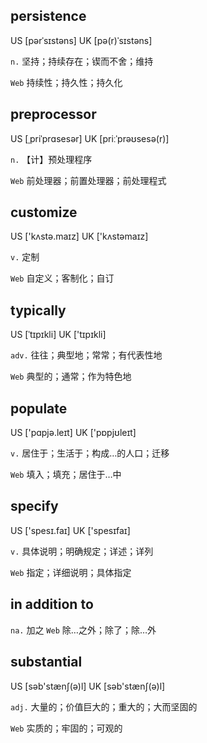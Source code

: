## persistence
US [pərˈsɪstəns] UK [pə(r)ˈsɪstəns]

`n.` 坚持；持续存在；锲而不舍；维持

`Web` 持续性；持久性；持久化

## preprocessor
US [ˌpriˈprɑsesər] UK [priːˈprəʊsesə(r)]

`n.` 【计】预处理程序

`Web` 前处理器；前置处理器；前处理程式

## customize
US ['kʌstə.maɪz] UK ['kʌstəmaɪz]

`v.` 定制

`Web` 自定义；客制化；自订

## typically
US [ˈtɪpɪkli] UK ['tɪpɪkli]

`adv.` 往往；典型地；常常；有代表性地

`Web` 典型的；通常；作为特色地

## populate
US ['pɑpjə.leɪt] UK ['pɒpjʊleɪt]

`v.` 居住于；生活于；构成…的人口；迁移

`Web` 填入；填充；居住于…中

## specify
US ['spesɪ.faɪ] UK ['spesɪfaɪ]

`v.` 具体说明；明确规定；详述；详列

`Web` 指定；详细说明；具体指定

## in addition to
`na.` 加之
`Web` 除…之外；除了；除…外

## substantial
US [səb'stænʃ(ə)l] UK [səb'stænʃ(ə)l]

`adj.` 大量的；价值巨大的；重大的；大而坚固的

`Web` 实质的；牢固的；可观的


